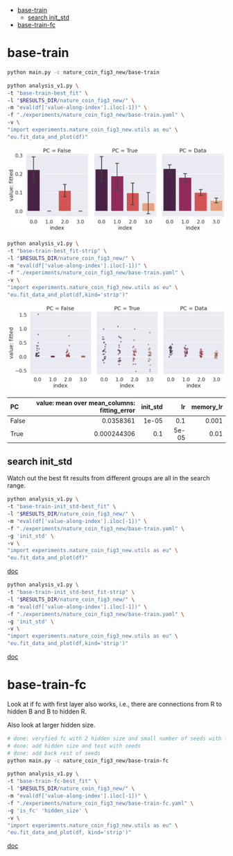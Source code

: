 - [base-train](#base-train)
  - [search init\_std](#search-init_std)
- [base-train-fc](#base-train-fc)

# base-train

```bash
python main.py -c nature_coin_fig3_new/base-train
```

```bash
python analysis_v1.py \
-t "base-train-best_fit" \
-l "$RESULTS_DIR/nature_coin_fig3_new/" \
-m "eval(df['value-along-index'].iloc[-1])" \
-f "./experiments/nature_coin_fig3_new/base-train.yaml" \
-v \
"import experiments.nature_coin_fig3_new.utils as eu" \
"eu.fit_data_and_plot(df)"
```

![](./base-train-best_fit-.png)

```bash
python analysis_v1.py \
-t "base-train-best_fit-strip" \
-l "$RESULTS_DIR/nature_coin_fig3_new/" \
-m "eval(df['value-along-index'].iloc[-1])" \
-f "./experiments/nature_coin_fig3_new/base-train.yaml" \
-v \
"import experiments.nature_coin_fig3_new.utils as eu" \
"eu.fit_data_and_plot(df,kind='strip')"
```

![](./base-train-best_fit-strip-.png)

| PC    | value: mean over mean_columns: fitting_error | init_std |    lr | memory_lr |
| :---- | -------------------------------------------: | -------: | ----: | --------: |
| False |                                    0.0358361 |    1e-05 |   0.1 |     0.001 |
| True  |                                  0.000244306 |      0.1 | 5e-05 |      0.01 |

## search init_std

Watch out the best fit results from different groups are all in the search range.

```bash
python analysis_v1.py \
-t "base-train-init_std-best_fit" \
-l "$RESULTS_DIR/nature_coin_fig3_new/" \
-m "eval(df['value-along-index'].iloc[-1])" \
-f "./experiments/nature_coin_fig3_new/base-train.yaml" \
-g 'init_std' \
-v \
"import experiments.nature_coin_fig3_new.utils as eu" \
"eu.fit_data_and_plot(df)"
```

[doc](./base-train-init_std-best_fit.md)

```bash
python analysis_v1.py \
-t "base-train-init_std-best_fit-strip" \
-l "$RESULTS_DIR/nature_coin_fig3_new/" \
-m "eval(df['value-along-index'].iloc[-1])" \
-f "./experiments/nature_coin_fig3_new/base-train.yaml" \
-g 'init_std' \
-v \
"import experiments.nature_coin_fig3_new.utils as eu" \
"eu.fit_data_and_plot(df,kind='strip')"
```

[doc](./base-train-init_std-best_fit-strip.md)

# base-train-fc

Look at if fc with first layer also works, i.e., there are connections from R to hidden B and B to hidden R.

Also look at larger hidden size.

```bash
# done: veryfied fc with 2 hidden size and small number of seeds with fc works
# done: add hidden size and test with seeds
# done: add back rest of seeds
python main.py -c nature_coin_fig3_new/base-train-fc
```

```bash
python analysis_v1.py \
-t "base-train-fc-best_fit" \
-l "$RESULTS_DIR/nature_coin_fig3_new/" \
-m "eval(df['value-along-index'].iloc[-1])" \
-f "./experiments/nature_coin_fig3_new/base-train-fc.yaml" \
-g 'is_fc' 'hidden_size' \
-v \
"import experiments.nature_coin_fig3_new.utils as eu" \
"eu.fit_data_and_plot(df, kind='strip')"
```

[doc](./base-train-fc-best_fit.md)